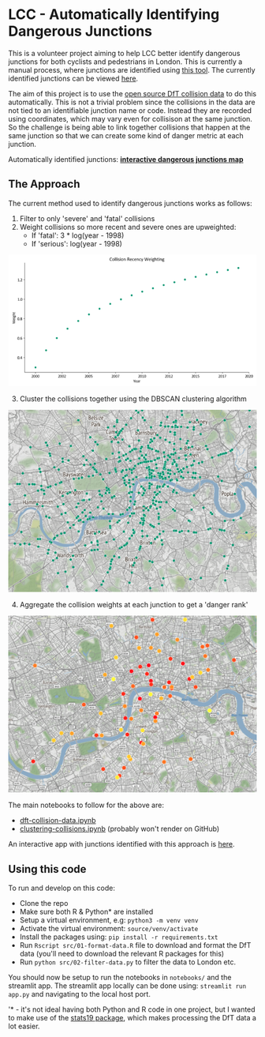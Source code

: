 # LCC - Automatically Identifying Dangerous Junctions

This is a volunteer project aiming to help LCC better identify dangerous junctions for both cyclists and pedestrians in London. This is currently a manual process, where junctions are identified using [this tool](https://bikedata.cyclestreets.net/collisions/#9.54/51.5058/-0.1395). The currently identified junctions can be viewed [here](https://lcc.org.uk/campaigns/dangerous-junctions/).

The aim of this project is to use the [open source DfT collision data](https://www.data.gov.uk/dataset/cb7ae6f0-4be6-4935-9277-47e5ce24a11f/road-safety-data) to do this automatically. This is not a trivial problem since the collisions in the data are not tied to an identifiable junction name or code. Instead they are recorded using coordinates, which may vary even for collisison at the same junction. So the challenge is being able to link together collisions that happen at the same junction so that we can create some kind of danger metric at each junction.

Automatically identified junctions: [**interactive dangerous junctions map**](https://danielhills-lcc-dangerous-junctions-app-b63snl.streamlitapp.com/)

## The Approach

The current method used to identify dangerous junctions works as follows:
1. Filter to only 'severe' and 'fatal' collisions
2. Weight collisions so more recent and severe ones are upweighted:
    - If 'fatal': 3 * log(year - 1998)
    - If 'serious': log(year - 1998)
    
![recency weight plot](plots/recency-weight.png)

3. Cluster the collisions together using the DBSCAN clustering algorithm

![junctions](plots/junctions.png)

4. Aggregate the collision weights at each junction to get a 'danger rank'

![ranked junctions](plots/ranked-junctions.png)

The main notebooks to follow for the above are:
- [dft-collision-data.ipynb](https://github.com/danielhills/lcc-dangerous-junctions/blob/main/notebooks/dft-collision-data.ipynb)
- [clustering-collisions.ipynb](https://github.com/danielhills/lcc-dangerous-junctions/blob/main/notebooks/clustering-collisions.ipynb) (probably won't render on GitHub)

An interactive app with junctions identified with this approach is [here](https://danielhills-lcc-dangerous-junctions-app-b63snl.streamlitapp.com/).

## Using this code

To run and develop on this code:
- Clone the repo
- Make sure both R & Python* are installed
- Setup a virtual environment, e.g: ```python3 -m venv venv```
- Activate the virtual environment: `source/venv/activate`
- Install the packages using: `pip install -r requirements.txt`
- Run `Rscript src/01-format-data.R` file to download and format the DfT data (you'll need to download the relevant R packages for this)
- Run `python src/02-filter-data.py` to filter the data to London etc.

You should now be setup to run the notebooks in `notebooks/` and the streamlit app. The streamlit app locally can be done using: `streamlit run app.py` and navigating to the local host port.

'* - it's not ideal having both Python and R code in one project, but I wanted to make use of the [stats19 package](https://github.com/ropensci/stats19), which makes processing the DfT data a lot easier.
